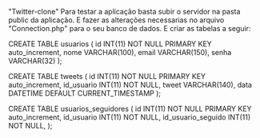 "Twitter-clone" 
Para testar a aplicação basta subir o servidor na pasta public da aplicação. E fazer as alterações necessarias no arquivo "Connection.php" para o seu banco de dados. E criar as tabelas a seguir: 

CREATE TABLE  usuarios (
    id INT(11) NOT NULL PRIMARY KEY auto_increment,
    nome VARCHAR(100),
    email VARCHAR(150),
    senha VARCHAR(32)
);

CREATE TABLE tweets (
    id INT(11) NOT NULL PRIMARY KEY auto_increment,
    id_usuario INT(11) NOT NULL,
    tweet VARCHAR(140),
    data DATETIME DEFAULT CURRENT_TIMESTAMP
);

CREATE TABLE usuarios_seguidores (
    id INT(11) NOT NULL PRIMARY KEY auto_increment,
    id_usuario INT(11) NOT NULL,
    id_usuario_seguido INT(11) NOT NULL,
);
